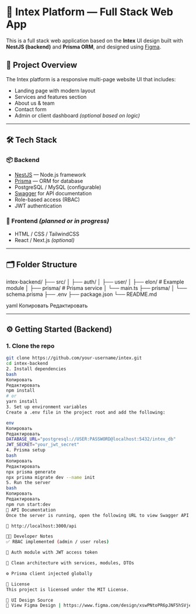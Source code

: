 # 🧩 Intex Platform — Full Stack Web App

This is a full stack web application based on the **Intex** UI design built with **NestJS (backend)** and **Prisma ORM**, and designed using [Figma](https://www.figma.com/design/xswPNtoPR6pJNF5hSVjebh/intex?node-id=105-688&t=wqhSDZa0aOOV7ZMs-0).

## 📌 Project Overview

The Intex platform is a responsive multi-page website UI that includes:

- Landing page with modern layout  
- Services and features section  
- About us & team  
- Contact form  
- Admin or client dashboard *(optional based on logic)*

---

## 🛠️ Tech Stack

### 📦 Backend

- [NestJS](https://nestjs.com/) — Node.js framework  
- [Prisma](https://www.prisma.io/) — ORM for database  
- PostgreSQL / MySQL (configurable)  
- [Swagger](https://swagger.io/) for API documentation  
- Role-based access (RBAC)  
- JWT authentication  

### 🎨 Frontend *(planned or in progress)*

- HTML / CSS / TailwindCSS  
- React / Next.js *(optional)*

---

## 🗂️ Folder Structure

intex-backend/
├── src/
│ ├── auth/
│ ├── user/
│ ├── elon/ # Example module
│ ├── prisma/ # Prisma service
│ └── main.ts
├── prisma/
│ └── schema.prisma
├── .env
├── package.json
└── README.md

yaml
Копировать
Редактировать

---

## ⚙️ Getting Started (Backend)

### 1. Clone the repo

```bash
git clone https://github.com/your-username/intex.git
cd intex-backend
2. Install dependencies
bash
Копировать
Редактировать
npm install
# or
yarn install
3. Set up environment variables
Create a .env file in the project root and add the following:

env
Копировать
Редактировать
DATABASE_URL="postgresql://USER:PASSWORD@localhost:5432/intex_db"
JWT_SECRET="your_jwt_secret"
4. Prisma setup
bash
Копировать
Редактировать
npx prisma generate
npx prisma migrate dev --name init
5. Run the server
bash
Копировать
Редактировать
npm run start:dev
🧪 API Documentation
Once the server is running, open the following URL to view Swagger API documentation:

📎 http://localhost:3000/api

🧑‍💻 Developer Notes
✅ RBAC implemented (admin / user roles)

🔐 Auth module with JWT access token

🧱 Clean architecture with services, modules, DTOs

⚙️ Prisma client injected globally

📄 License
This project is licensed under the MIT License.

🎨 UI Design Source
🔗 View Figma Design | https://www.figma.com/design/xswPNtoPR6pJNF5hSVjebh/intex?node-id=105-688&t=wqhSDZa0aOOV7ZMs-0

